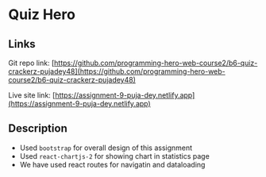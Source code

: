 # Quiz Hero

## Links
Git repo link: [https://github.com/programming-hero-web-course2/b6-quiz-crackerz-pujadey48](https://github.com/programming-hero-web-course2/b6-quiz-crackerz-pujadey48)

Live site link: [https://assignment-9-puja-dey.netlify.app](https://assignment-9-puja-dey.netlify.app)

## Description
* Used `bootstrap` for overall design of this assignment
* Used `react-chartjs-2` for showing chart in statistics page
* We have used react routes for navigatin and dataloading



